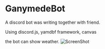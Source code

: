﻿# GanymedeBot
 
A discord bot was writing together with friend.

Using discord.js, yamdbf framework, canvas

the bot can show weather.
![ScreenShot](https://i.imgur.com/gbWdFTP.png)

